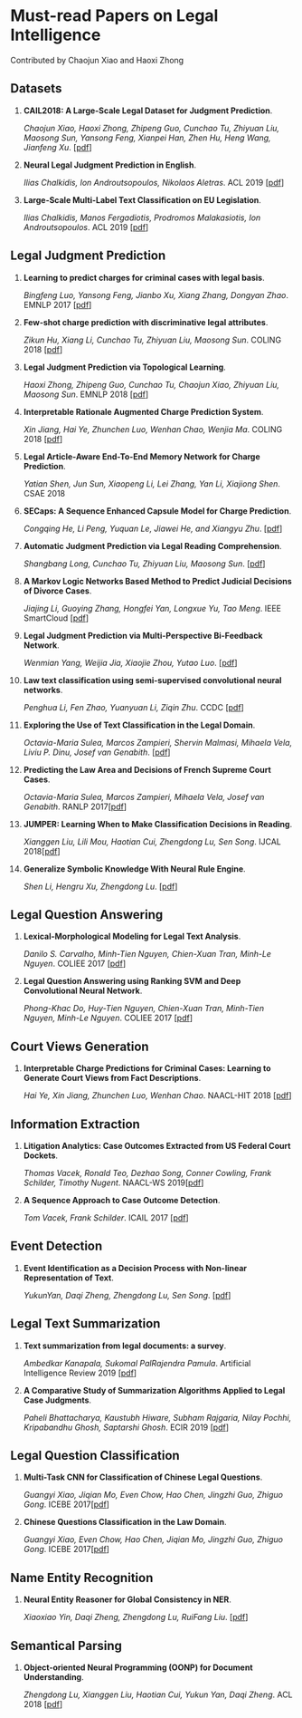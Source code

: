 # Must-read Papers on Legal Intelligence

Contributed by Chaojun Xiao and Haoxi Zhong



## Datasets

1. **CAIL2018: A Large-Scale Legal Dataset for Judgment Prediction**.

   *Chaojun Xiao, Haoxi Zhong, Zhipeng Guo, Cunchao Tu, Zhiyuan Liu, Maosong Sun, Yansong Feng, Xianpei Han, Zhen Hu, Heng Wang, Jianfeng Xu*. [[pdf](<https://arxiv.org/pdf/1807.02478.pdf>)]

2. **Neural Legal Judgment Prediction in English**.

   *Ilias Chalkidis, Ion Androutsopoulos, Nikolaos Aletras*. ACL 2019 [[pdf](<https://arxiv.org/pdf/1906.02059.pdf>)]

3. **Large-Scale Multi-Label Text Classification on EU Legislation**.

   *Ilias Chalkidis, Manos Fergadiotis, Prodromos Malakasiotis, Ion Androutsopoulos*. ACL 2019 [[pdf](<https://arxiv.org/pdf/1906.02192.pdf>)]



## Legal Judgment Prediction

1. **Learning to predict charges for criminal cases with legal basis**.

   *Bingfeng Luo, Yansong Feng, Jianbo Xu, Xiang Zhang, Dongyan Zhao*. EMNLP 2017 [[pdf](<https://arxiv.org/pdf/1707.09168.pdf>)]

2. **Few-shot charge prediction with discriminative legal attributes**.

   *Zikun Hu, Xiang Li, Cunchao Tu, Zhiyuan Liu, Maosong Sun*. COLING 2018 [[pdf]((https://www.aclweb.org/anthology/papers/C/C18/C18-1041/))]

3. **Legal Judgment Prediction via Topological Learning**.

   *Haoxi Zhong, Zhipeng Guo, Cunchao Tu, Chaojun Xiao, Zhiyuan Liu, Maosong Sun*. EMNLP 2018 [[pdf](<https://www.aclweb.org/anthology/D18-1390>)]

4. **Interpretable Rationale Augmented Charge Prediction System**.

   *Xin Jiang, Hai Ye, Zhunchen Luo, Wenhan Chao, Wenjia Ma*. COLING 2018 [[pdf](<https://www.aclweb.org/anthology/C18-2032>)]

5. **Legal Article-Aware End-To-End Memory Network for Charge Prediction**.

   *Yatian Shen, Jun Sun, Xiaopeng Li, Lei Zhang, Yan Li, Xiajiong Shen*. CSAE 2018 

6. **SECaps: A Sequence Enhanced Capsule Model for Charge Prediction**.

   *Congqing He, Li Peng, Yuquan Le, Jiawei He, and Xiangyu Zhu*. [[pdf](<https://arxiv.org/pdf/1810.04465.pdf>)]

7. **Automatic Judgment Prediction via Legal Reading Comprehension**.

   *Shangbang Long, Cunchao Tu, Zhiyuan Liu, Maosong Sun*. [[pdf](<https://arxiv.org/pdf/1809.06537.pdf>)]

8. **A Markov Logic Networks Based Method to Predict Judicial Decisions of Divorce Cases**.

   *Jiajing Li, Guoying Zhang, Hongfei Yan, Longxue Yu, Tao Meng*. IEEE SmartCloud [[pdf](<https://ieeexplore.ieee.org/abstract/document/8513727>)]

9. **Legal Judgment Prediction via Multi-Perspective Bi-Feedback Network**.

   *Wenmian Yang, Weijia Jia, Xiaojie Zhou, Yutao Luo*. [[pdf](<https://arxiv.org/pdf/1905.03969.pdf>)]

10. **Law text classification using semi-supervised convolutional neural networks**.

    *Penghua Li, Fen Zhao, Yuanyuan Li, Ziqin Zhu*. CCDC [[pdf](<https://ieeexplore.ieee.org/abstract/document/8407150>)]

11. **Exploring the Use of Text Classification in the Legal Domain**.

    *Octavia-Maria Sulea, Marcos Zampieri, Shervin Malmasi, Mihaela Vela, Liviu P. Dinu, Josef van Genabith*.  [[pdf]([http://ceur-ws.org/Vol-2143/paper5.pdf](http://ceur-ws.org/Vol-2143/paper5.pdf))]

12. **Predicting the Law Area and Decisions of French Supreme Court Cases**.

    *Octavia-Maria Sulea, Marcos Zampieri, Mihaela Vela, Josef van Genabith*. RANLP 2017[[pdf](https://www.acl-bg.org/proceedings/2017/RANLP%202017/pdf/RANLP092.pdf)]

13. **JUMPER: Learning When to Make Classification Decisions in Reading**.

    *Xianggen Liu, Lili Mou, Haotian Cui, Zhengdong Lu, Sen Song*. IJCAL 2018[[pdf](https://www.ijcai.org/proceedings/2018/0589.pdf)]

14. **Generalize Symbolic Knowledge With Neural Rule Engine**.

    *Shen Li, Hengru Xu, Zhengdong Lu*. [[pdf](https://arxiv.org/pdf/1808.10326.pdf)]



## Legal Question Answering

1. **Lexical-Morphological Modeling for Legal Text Analysis**.

   *Danilo S. Carvalho, Minh-Tien Nguyen, Chien-Xuan Tran, Minh-Le Nguyen*. COLIEE 2017 [[pdf](<https://link.springer.com/chapter/10.1007/978-3-319-50953-2_21>)]

2. **Legal Question Answering using Ranking SVM and Deep Convolutional Neural Network**.

   *Phong-Khac Do, Huy-Tien Nguyen, Chien-Xuan Tran, Minh-Tien Nguyen, Minh-Le Nguyen*. COLIEE 2017 [[pdf](<https://arxiv.org/pdf/1703.05320.pdf>)]



## Court Views Generation

1. **Interpretable Charge Predictions for Criminal Cases: Learning to Generate Court Views from Fact Descriptions**.

   *Hai Ye, Xin Jiang, Zhunchen Luo, Wenhan Chao*. NAACL-HIT 2018 [[pdf](<https://www.aclweb.org/anthology/N18-1168>)]



## Information Extraction

1. **Litigation Analytics: Case Outcomes Extracted from US Federal Court Dockets**.

   *Thomas Vacek, Ronald Teo, Dezhao Song, Conner Cowling, Frank Schilder, Timothy Nugent*. NAACL-WS 2019[[pdf](https://www.aclweb.org/anthology/W19-2206)]

2. **A Sequence Approach to Case Outcome Detection**.

   *Tom Vacek, Frank Schilder*. ICAIL 2017 [[pdf](https://dl.acm.org/citation.cfm?doid=3086512.3086534)]



## Event Detection

1. **Event Identification as a Decision Process with Non-linear Representation of Text**.

   *YukunYan, Daqi Zheng, Zhengdong Lu, Sen Song*. [[pdf](https://arxiv.org/pdf/1710.00969.pdf)]



## Legal Text Summarization

1. **Text summarization from legal documents: a survey**.

   *Ambedkar Kanapala, Sukomal PalRajendra Pamula*. Artificial Intelligence Review 2019 [[pdf](https://doi.org/10.1007/s10462-017-9566-2)]

2. **A Comparative Study of Summarization Algorithms Applied to Legal Case Judgments**.

   *Paheli Bhattacharya, Kaustubh Hiware, Subham Rajgaria, Nilay Pochhi, Kripabandhu Ghosh, Saptarshi Ghosh*. ECIR 2019 [[pdf](https://link.springer.com/chapter/10.1007/978-3-030-15712-8_27)]



## Legal Question Classification

1. **Multi-Task CNN for Classification of Chinese Legal Questions**.

   *Guangyi Xiao,  Jiqian Mo, Even Chow, Hao Chen,  Jingzhi Guo, Zhiguo Gong*. ICEBE 2017[[pdf](https://ieeexplore.ieee.org/abstract/document/8119134)]

2. **Chinese Questions Classification in the Law Domain**.

   *Guangyi Xiao, Even Chow, Hao Chen, Jiqian Mo, Jingzhi Guo, Zhiguo Gong*. ICEBE 2017[[pdf](https://ieeexplore.ieee.org/abstract/document/8119153)]



## Name Entity Recognition

1. **Neural Entity Reasoner for Global Consistency in NER**.

   *Xiaoxiao Yin, Daqi Zheng, Zhengdong Lu, RuiFang Liu*. [[pdf](https://arxiv.org/pdf/1810.00347.pdf)]



## Semantical Parsing

1. **Object-oriented Neural Programming (OONP) for Document Understanding**.

   *Zhengdong Lu, Xianggen Liu, Haotian Cui, Yukun Yan, Daqi Zheng*.  ACL 2018 [[pdf](https://www.aclweb.org/anthology/P18-1253)]